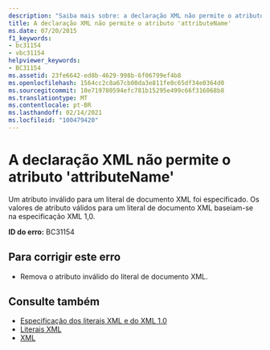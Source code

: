 ```yaml
---
description: "Saiba mais sobre: a declaração XML não permite o atributo ' attributeName '"
title: A declaração XML não permite o atributo 'attributeName'
ms.date: 07/20/2015
f1_keywords:
- bc31154
- vbc31154
helpviewer_keywords:
- BC31154
ms.assetid: 23fe6642-ed8b-4629-998b-6f06799ef4b8
ms.openlocfilehash: 1564cc2c8a67cb00da3e811fe0c65df34e0364d0
ms.sourcegitcommit: 10e719780594efc781b15295e499c66f316068b8
ms.translationtype: MT
ms.contentlocale: pt-BR
ms.lasthandoff: 02/14/2021
ms.locfileid: "100479420"
---
```

# <a name="xml-declaration-does-not-allow-attribute-attributename"></a>A declaração XML não permite o atributo 'attributeName'

Um atributo inválido para um literal de documento XML foi especificado. Os valores de atributo válidos para um literal de documento XML baseiam-se na especificação XML 1,0.  
  
 **ID do erro:** BC31154  
  
## <a name="to-correct-this-error"></a>Para corrigir este erro  
  
- Remova o atributo inválido do literal de documento XML.  
  
## <a name="see-also"></a>Consulte também

- [Especificação dos literais XML e do XML 1.0](../programming-guide/language-features/xml/xml-literals-and-the-xml-1-0-specification.md)
- [Literais XML](../language-reference/xml-literals/index.md)
- [XML](../programming-guide/language-features/xml/index.md)
